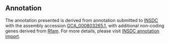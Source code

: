

Annotation
----------

The annotation presented is derived from annotation submitted to
[INSDC](http://www.insdc.org) with the assembly accession
[GCA\_000803265.1](http://www.ebi.ac.uk/ena/data/view/GCA_000803265.1),
with additional non-coding genes derived from
[Rfam](http://rfam.xfam.org/). For more details, please visit [INSDC
annotation
import](http://ensemblgenomes.org/info/data/insdc_annotation).
